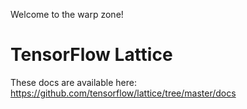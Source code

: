 Welcome to the warp zone!

# TensorFlow Lattice

These docs are available here: https://github.com/tensorflow/lattice/tree/master/docs
